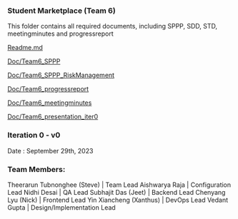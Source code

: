 ### Student Marketplace (Team 6)
This folder contains all required documents, including SPPP, SDD, STD, meetingminutes and progressreport

[Readme.md](https://github.com/BUMETCS673/CS673F23TEAM6/blob/main/doc/Readme.md)

[Doc/Team6_SPPP](https://github.com/BUMETCS673/CS673F23TEAM6/blob/main/doc/Team6_SPPP.docx)

[Doc/Team6_SPPP_RiskManagement](https://github.com/BUMETCS673/CS673F23TEAM6/blob/main/doc/Team6_SPPP_RiskManagement.xlsx)

[Doc/Team6_progressreport](https://github.com/BUMETCS673/CS673F23TEAM6/blob/main/doc/Team6_ProgressReport.xlsx)

[Doc/Team6_meetingminutes](https://github.com/BUMETCS673/CS673F23TEAM6/blob/main/doc/Team6_MeetingMinutes.docx)

[Doc/Team6_presentation_iter0](https://github.com/BUMETCS673/CS673F23TEAM6/blob/main/doc/Team6_presentation_iter0.pptx)

### Iteration 0 - v0
Date : September 29th, 2023

### Team Members:
Theerarun Tubnonghee (Steve) | Team Lead
Aishwarya Raja | Configuration Lead
Nidhi Desai | QA Lead
Subhajit Das (Jeet) | Backend Lead
Chenyang Lyu (Nick) | Frontend Lead
Yin Xiancheng (Xanthus) | DevOps Lead
Vedant Gupta | Design/Implementation Lead
